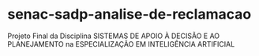 # senac-sadp-analise-de-reclamacao
Projeto Final da Disciplina SISTEMAS DE APOIO À DECISÃO E AO PLANEJAMENTO na ESPECIALIZAÇÃO EM INTELIGÊNCIA ARTIFICIAL
